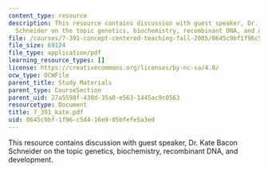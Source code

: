 ```yaml
---
content_type: resource
description: This resource contains discussion with guest speaker, Dr. Kate Bacon
  Schneider on the topic genetics, biochemistry, recombinant DNA, and development.
file: /courses/7-391-concept-centered-teaching-fall-2005/0645c9bf1f96c5d416e905bfefe5a3ed_7_391_kate.pdf
file_size: 69124
file_type: application/pdf
learning_resource_types: []
license: https://creativecommons.org/licenses/by-nc-sa/4.0/
ocw_type: OCWFile
parent_title: Study Materials
parent_type: CourseSection
parent_uid: 27a5598f-438d-35a0-e563-1445ac9c0563
resourcetype: Document
title: 7_391_kate.pdf
uid: 0645c9bf-1f96-c5d4-16e9-05bfefe5a3ed
---
```

This resource contains discussion with guest speaker, Dr. Kate Bacon Schneider on the topic genetics, biochemistry, recombinant DNA, and development.